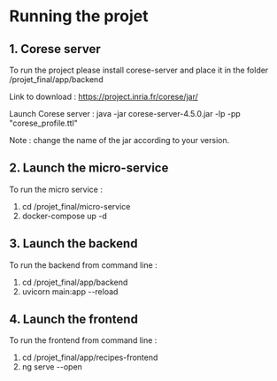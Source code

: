 # Running the projet

## 1. Corese server
To run the project please install corese-server and place it in the folder /projet_final/app/backend

Link to download : https://project.inria.fr/corese/jar/

Launch Corese server :
java -jar corese-server-4.5.0.jar -lp -pp "corese_profile.ttl"

Note : change the name of the jar according to your version.

## 2. Launch the micro-service
To run the micro service : 
1. cd /projet_final/micro-service
2. docker-compose up -d

## 3. Launch the backend
To run the backend from command line :
1. cd /projet_final/app/backend
2. uvicorn main:app --reload

## 4. Launch the frontend
To run the frontend from command line :
1. cd /projet_final/app/recipes-frontend
2. ng serve --open